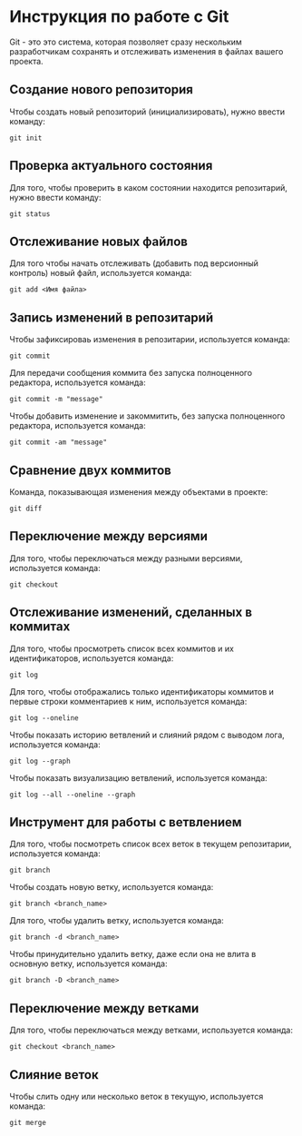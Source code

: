 # Инструкция по работе с Git

Git - это это система, которая позволяет сразу нескольким разработчикам сохранять и отслеживать изменения в файлах вашего проекта.

## Создание нового репозитория

Чтобы создать новый репозиторий (инициализировать), нужно ввести команду:

    git init

## Проверка актуального состояния

Для того, чтобы проверить в каком состоянии находится репозитарий, нужно ввести команду:

    git status

   ## Отслеживание новых файлов

Для того чтобы начать отслеживать (добавить под версионный контроль) новый файл, используется команда:

    git add <Имя файла>

## Запись изменений в репозитарий

Чтобы зафиксироваь изменения в репозитарии, используется команда:

    git commit

Для передачи сообщения коммита без запуска полноценного редактора, используется команда:

    git commit -m "message"

Чтобы добавить изменение и закоммитить, без запуска полноценного редактора, используется команда:

    git commit -am "message"
    

## Сравнение двух коммитов

Команда, показывающая изменения между объектами в проекте:

    git diff

## Переключение между версиями

Для того, чтобы переключаться между разными версиями, используется команда:

    git checkout

## Отслеживание изменений, сделанных в коммитах

Для того, чтобы просмотреть список всех коммитов и их идентификаторов, используется команда:

    git log

Для того, чтобы отображались только идентификаторы коммитов и первые строки комментариев к ним, используется команда:

    git log --oneline

Чтобы показать историю ветвлений и слияний рядом с выводом лога, используется команда:

    git log --graph

Чтобы показать визуализацию ветвлений, используется команда:

    git log --all --oneline --graph

## Инструмент для работы с ветвлением

Для того, чтобы посмотреть список всех веток в текущем репозитарии, используется команда:

    git branch

Чтобы создать новую ветку, используется команда:

    git branch <branch_name>

Для того, чтобы удалить ветку, используется команда:

    git branch -d <branch_name>

Чтобы принудительно удалить ветку, даже если она не влита в основную ветку, используется команда:

    git branch -D <branch_name>

## Переключение между ветками

Для того, чтобы переключаться между ветками, используется команда:

    git checkout <branch_name>

## Слияние веток

Чтобы слить одну или несколько веток в текущую, используется команда:

    git merge

